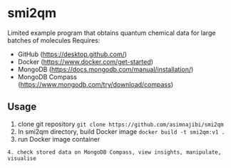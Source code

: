 # smi2qm
Limited example program that obtains quantum chemical data for large batches of molecules
Requires:
- GitHub (https://desktop.github.com/)
- Docker (https://www.docker.com/get-started)
- MongoDB (https://docs.mongodb.com/manual/installation/)
- MongoDB Compass (https://www.mongodb.com/try/download/compass) 

## Usage
1. clone git repository
```git clone https://github.com/asimnajibi/smi2qm```
2. In smi2qm directory, build Docker image
```docker build -t smi2qm:v1 .```
3. run Docker image container
```docker run -it -v $(pwd)/SMILES:/smi2qm/SMILES smi2qm:v1
4. check stored data on MongoDB Compass, view insights, manipulate, visualise
